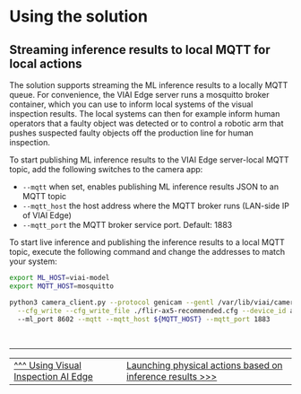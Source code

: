 # Using the solution

## Streaming inference results to local MQTT for local actions

The solution supports streaming the ML inference results to a locally MQTT queue. For convenience, the VIAI Edge server runs a mosquitto broker container, which you can use to inform local systems of the visual inspection results. The local systems can then for example inform human operators that a faulty object was detected or to control a robotic arm that pushes suspected faulty objects off the production line for human inspection.

To start publishing ML inference results to the VIAI Edge server-local MQTT topic, add the following switches to the camera app:
* `--mqtt` when set, enables publishing ML inference results JSON to an MQTT topic
* `--mqtt_host` the host address where the MQTT broker runs (LAN-side IP of VIAI Edge)
* `--mqtt_port` the MQTT broker service port. Default: 1883

To start live inference and publishing the inference results to a local MQTT topic, execute the following command and change the addresses to match your system:

```bash
export ML_HOST=viai-model
export MQTT_HOST=mosquitto

python3 camera_client.py --protocol genicam --gentl /var/lib/viai/camera-config/FLIR_GenTL_Ubuntu_20_04_x86_64.cti \
  --cfg_write --cfg_write_file ./flir-ax5-recommended.cfg --device_id ax5  --mode continuous --ml --ml_host ${ML_HOST} 
  --ml_port 8602 --mqtt --mqtt_host ${MQTT_HOST} --mqtt_port 1883 
```

</br>

___

<table width="100%">
<tr><td><a href="./useviai.md">^^^ Using Visual Inspection AI Edge</td><td><a href="./usingphysicalactions.md">Launching physical actions based on inference results >>></td></tr>
</table>



 